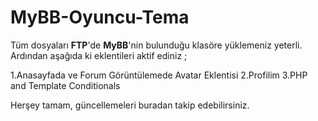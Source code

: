 # MyBB-Oyuncu-Tema
Tüm dosyaları **FTP**'de **MyBB**'nin bulunduğu klasöre yüklemeniz yeterli.
Ardından aşağıda ki eklentileri aktif ediniz ;

1.Anasayfada ve Forum Görüntülemede Avatar Eklentisi
2.Profilim
3.PHP and Template Conditionals
 
Herşey tamam, güncellemeleri buradan takip edebilirsiniz.
